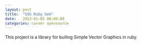 ```yaml
---
layout: post
title:  "SVG Ruby Gem"
date:   2013-01-05 00:00:00
categories: career opensource
---
```

This project is a library for builing Simple Vector Graphics in ruby.

